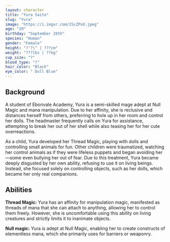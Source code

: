 ```yaml
---
layout: character
title: "Yura Saite"
slug: "Yura"
image: "https://i.imgur.com/2ScZPoX.jpeg"
age: "20"
birthday: "September 20th"
species: "Human"
gender: "Female"
height: "?'?\" | ???cm"
weight: "???lbs | ??kg"
cup_size: "?"
blood_type: "?"
hair_color: "Black"
eye_color: " Dull Blue"
---
```


## Background

A student of Ebonvale Academy, Yura is a semi-skilled mage adept at Null Magic and mana manipulation. Due to her affinity, she is reclusive and distances herself from others, preferring to hole up in her room and control her dolls. The headmaster frequently calls on Yura for assistance, attempting to break her out of her shell while also teasing her for her cute overreactions.

As a child, Yura developed her Thread Magic, playing with dolls and controlling small animals for fun. Other children were traumatized, watching her control animals as if they were lifeless puppets and began avoiding her—some even bullying her out of fear. Due to this treatment, Yura became deeply disgusted by her own ability, refusing to use it on living beings. Instead, she focused solely on controlling objects, such as her dolls, which became her only real companions.



## Abilities

**Thread Magic:** Yura has an affinity for manipulation magic, manifested as threads of mana that she can attach to anything, allowing her to control them freely. However, she is uncomfortable using this ability on living creatures and strictly limits it to inanimate objects.

**Null magic:** Yura is adept at Null Magic, enabling her to create constructs of elementless mana, which she primarily uses for barriers or weaponry.
